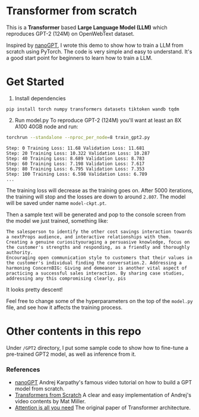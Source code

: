 # Transformer from scratch

This is a **Transformer** based **Large Language Model (LLM)** which reproduces GPT-2 (124M) on OpenWebText dataset.

Inspired by [nanoGPT](https://github.com/karpathy/nanoGPT), I wrote this demo to show how to train a LLM from scratch using PyTorch. 
The code is very simple and easy to understand. It's a good start point for beginners to learn how to train a LLM.


# Get Started

1. Install dependencies

```
pip install torch numpy transformers datasets tiktoken wandb tqdm
```
2. Run model.py
To reproduce GPT-2 (124M) you'll want at least an 8X A100 40GB node and run:

```sh
torchrun --standalone --nproc_per_node=8 train_gpt2.py
```

``` 
Step: 0 Training Loss: 11.68 Validation Loss: 11.681
Step: 20 Training Loss: 10.322 Validation Loss: 10.287
Step: 40 Training Loss: 8.689 Validation Loss: 8.783
Step: 60 Training Loss: 7.198 Validation Loss: 7.617
Step: 80 Training Loss: 6.795 Validation Loss: 7.353
Step: 100 Training Loss: 6.598 Validation Loss: 6.789
...
```
 
The training loss will decrease as the training goes on. After 5000 iterations, the training will stop and the losses are down to around `2.807`. The model will be saved under name `model-ckpt.pt`.

Then a sample text will be generated and pop to the console screen from the model we just trained, something like:

```text
The salesperson to identify the other cost savings interaction towards a nextProps audience, and interactive relationships with them. Creating a genuine curiosityouraging a persuasive knowledge, focus on the customer's strengths and responding, as a friendly and thoroughly authority. 
Encouraging open communication style to customers that their values in the customer's individual finding the conversation.2. Addressing a harmoning ConcernBIG: Giving and demeanor is another vital aspect of practicing a successful sales interaction. By sharing case studies, addressing any this compromising clearly, pis
```

It looks pretty descent!

Feel free to change some of the hyperparameters on the top of the `model.py` file, and see how it affects the training process.


# Other contents in this repo

Under `/GPT2` directory, I put some sample code to show how to fine-tune a pre-trained GPT2 model, as well as inference from it.


### References

- [nanoGPT](https://github.com/karpathy/nanoGPT) Andrej Karpathy's famous video tutorial on how to build a GPT model from scratch.
- [Transformers from Scratch](https://blog.matdmiller.com/posts/2023-06-10_transformers/notebook.html) A clear and easy implementation of Andrej's video contents by Mat Miller.
- [Attention is all you need](https://arxiv.org/abs/1706.03762) The original paper of Transformer architecture.
